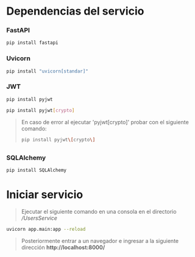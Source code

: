 # Dependencias del servicio
### FastAPI

```sh
pip install fastapi
```
### Uvicorn

```sh
pip install "uvicorn[standar]"
```

### JWT

```sh
pip install pyjwt
```
```sh
pip install pyjwt[crypto]
```

> En caso de error al ejecutar 'pyjwt[crypto]' probar con el siguiente comando:
>
> ```sh
> pip install pyjwt\[crypto\]
> ``` 
> ##


### SQLAlchemy

```sh
pip install SQLAlchemy
```

# Iniciar servicio

>Ejecutar el siguiente comando en una consola en el directorio <span style="color:#555"><em>/UsersService</em></style>

```sh
uvicorn app.main:app --reload
```
>Posteriormente entrar a un navegador e ingresar a la siguiente dirección **http://localhost:8000/**
